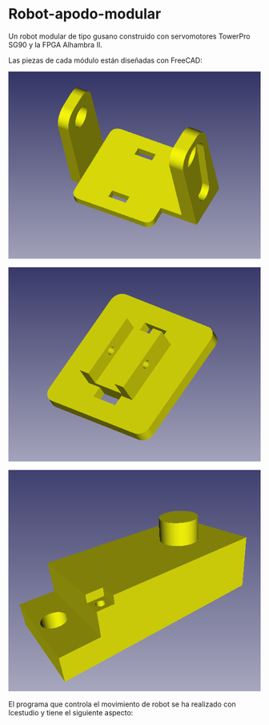 # Robot-apodo-modular
Un robot modular de tipo gusano construido con servomotores TowerPro SG90 y la FPGA Alhambra II.

Las piezas de cada módulo están diseñadas con FreeCAD:

![](https://github.com/JuanMYB/Robot-apodo-modular/blob/main/Imagenes/basculante_servo.png)

![](https://github.com/JuanMYB/Robot-apodo-modular/blob/main/Imagenes/base_servo.png)

![](https://github.com/JuanMYB/Robot-apodo-modular/blob/main/Imagenes/tapa_servo.png)

El programa que controla el movimiento de robot se ha realizado con Icestudio y tiene el siguiente aspecto:


